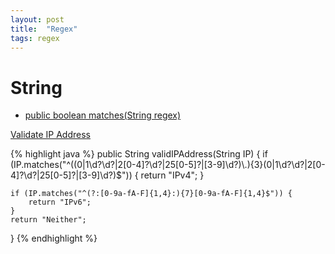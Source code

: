 ```yaml
---
layout: post
title:  "Regex"
tags: regex
---
```


# String
* [public boolean matches(String regex)](https://docs.oracle.com/en/java/javase/14/docs/api/java.base/java/lang/String.html#matches(java.lang.String))

[Validate IP Address][validate-ip-address]

{% highlight java %}
public String validIPAddress(String IP) {
    if (IP.matches("^((0|1\\d?\\d?|2[0-4]?\\d?|25[0-5]?|[3-9]\\d?)\\.){3}(0|1\\d?\\d?|2[0-4]?\\d?|25[0-5]?|[3-9]\\d?)$")) {
        return "IPv4";
    }

    if (IP.matches("^(?:[0-9a-fA-F]{1,4}:){7}[0-9a-fA-F]{1,4}$")) {
        return "IPv6";
    }
    return "Neither";
}
{% endhighlight %}

[validate-ip-address]: https://leetcode.com/problems/validate-ip-address/
